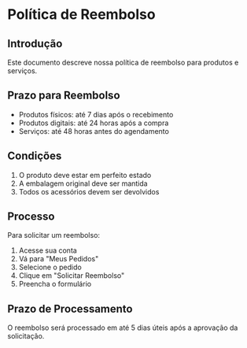 # Política de Reembolso

## Introdução

Este documento descreve nossa política de reembolso para produtos e serviços.

## Prazo para Reembolso

- Produtos físicos: até 7 dias após o recebimento
- Produtos digitais: até 24 horas após a compra
- Serviços: até 48 horas antes do agendamento

## Condições

1. O produto deve estar em perfeito estado
2. A embalagem original deve ser mantida
3. Todos os acessórios devem ser devolvidos

## Processo

Para solicitar um reembolso:

1. Acesse sua conta
2. Vá para "Meus Pedidos"
3. Selecione o pedido
4. Clique em "Solicitar Reembolso"
5. Preencha o formulário

## Prazo de Processamento

O reembolso será processado em até 5 dias úteis após a aprovação da solicitação.
